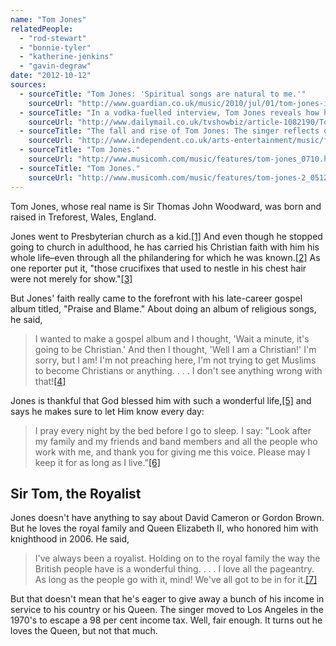 ```yaml
---
name: "Tom Jones"
relatedPeople:
  - "rod-stewart"
  - "bonnie-tyler"
  - "katherine-jenkins"
  - "gavin-degraw"
date: "2012-10-12"
sources:
  - sourceTitle: "Tom Jones: 'Spiritual songs are natural to me.'"
    sourceUrl: "http://www.guardian.co.uk/music/2010/jul/01/tom-jones-interview"
  - sourceTitle: "In a vodka-fuelled interview, Tom Jones reveals how his lust for life (and the opposite sex) is as insatiable as ever."
    sourceUrl: "http://www.dailymail.co.uk/tvshowbiz/article-1082190/Tom-cat-In-vodka-fuelled-interview-Tom-Jones-reveals-lust-life-opposite-sex-insatiable-ever.html"
  - sourceTitle: "The fall and rise of Tom Jones: The singer reflects on an extraordinary life."
    sourceUrl: "http://www.independent.co.uk/arts-entertainment/music/features/the-fall-and-rise-of-tom-jones-the-singer-reflects-on-an-extraordinary-life-7728870.html"
  - sourceTitle: "Tom Jones."
    sourceUrl: "http://www.musicomh.com/music/features/tom-jones_0710.htm"
  - sourceTitle: "Tom Jones."
    sourceUrl: "http://www.musicomh.com/music/features/tom-jones-2_0512.htm"
---
```


Tom Jones, whose real name is Sir Thomas John Woodward, was born and raised in Treforest, Wales, England.

Jones went to Presbyterian church as a kid.<a class="source-citation" href="#http://www.guardian.co.uk/music/2010/jul/01/tom-jones-interview" title="Tom Jones: &apos;Spiritual songs are natural to me.&apos;">[1]</a> And even though he stopped going to church in adulthood, he has carried his Christian faith with him his whole life–even through all the philandering for which he was known.<a class="source-citation" href="#http://www.dailymail.co.uk/tvshowbiz/article-1082190/Tom-cat-In-vodka-fuelled-interview-Tom-Jones-reveals-lust-life-opposite-sex-insatiable-ever.html" title="In a vodka-fuelled interview, Tom Jones reveals how his lust for life (and the opposite sex) is as insatiable as ever.">[2]</a> As one reporter put it, "those crucifixes that used to nestle in his chest hair were not merely for show."<a class="source-citation" href="#http://www.independent.co.uk/arts-entertainment/music/features/the-fall-and-rise-of-tom-jones-the-singer-reflects-on-an-extraordinary-life-7728870.html" title="The fall and rise of Tom Jones: The singer reflects on an extraordinary life.">[3]</a>

But Jones' faith really came to the forefront with his late-career gospel album titled, "Praise and Blame." About doing an album of religious songs, he said,

>I wanted to make a gospel album and I thought, 'Wait a minute, it's going to be Christian.' And then I thought, 'Well I am a Christian!' I'm sorry, but I am! I'm not preaching here, I'm not trying to get Muslims to become Christians or anything. . . . I don't see anything wrong with that!<a class="source-citation" href="#http://www.musicomh.com/music/features/tom-jones_0710.htm" title="Tom Jones.">[4]</a>

Jones is thankful that God blessed him with such a wonderful life,<a class="source-citation" href="#http://www.independent.co.uk/arts-entertainment/music/features/the-fall-and-rise-of-tom-jones-the-singer-reflects-on-an-extraordinary-life-7728870.html" title="The fall and rise of Tom Jones: The singer reflects on an extraordinary life.">[5]</a> and says he makes sure to let Him know every day:

>I pray every night by the bed before I go to sleep. I say: "Look after my family and my friends and band members and all the people who work with me, and thank you for giving me this voice. Please may I keep it for as long as I live."<a class="source-citation" href="#http://www.dailymail.co.uk/tvshowbiz/article-1082190/Tom-cat-In-vodka-fuelled-interview-Tom-Jones-reveals-lust-life-opposite-sex-insatiable-ever.html" title="In a vodka-fuelled interview, Tom Jones reveals how his lust for life (and the opposite sex) is as insatiable as ever.">[6]</a>

## 

## Sir Tom, the Royalist

Jones doesn't have anything to say about David Cameron or Gordon Brown. But he loves the royal family and Queen Elizabeth II, who honored him with knighthood in 2006. He said,

>I've always been a royalist. Holding on to the royal family the way the British people have is a wonderful thing. . . . I love all the pageantry. As long as the people go with it, mind! We've all got to be in for it.<a class="source-citation" href="#http://www.musicomh.com/music/features/tom-jones-2_0512.htm" title="Tom Jones.">[7]</a>

But that doesn't mean that he's eager to give away a bunch of his income in service to his country or his Queen. The singer moved to Los Angeles in the 1970's to escape a 98 per cent income tax. Well, fair enough. It turns out he loves the Queen, but not that much.